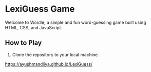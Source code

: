 # LexiGuess Game

Welcome to Wordle, a simple and fun word-guessing game built using HTML, CSS, and JavaScript.

## How to Play

1. Clone the repository to your local machine.

https://ayushmandliya.github.io/LexiGuess/
